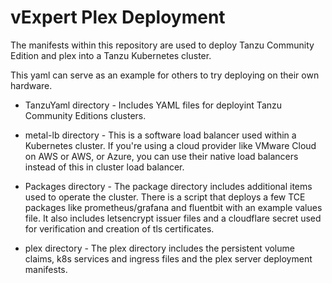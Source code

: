 # vExpert Plex Deployment

The manifests within this repository are used to deploy Tanzu Community Edition
and plex into a Tanzu Kubernetes cluster.

This yaml can serve as an example for others to try deploying on their own
hardware.

- TanzuYaml directory - Includes YAML files for deployint Tanzu Community Editions clusters.

- metal-lb directory - This is a software load balancer used within a Kubernetes cluster. If you're using a cloud provider like VMware Cloud on AWS or AWS, or Azure, you can use their native load balancers instead of this in cluster load balancer.

- Packages directory - The package directory includes additional items used to operate the cluster. There is a script that deploys a few TCE packages like prometheus/grafana and fluentbit with an example values file. It also includes letsencrypt issuer files and a cloudflare secret used for verification and creation of tls certificates.

- plex directory - The plex directory includes the persistent volume claims, k8s services and ingress files and the plex server deployment manifests.